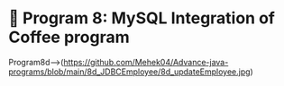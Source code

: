 # 📌 Program 8: MySQL Integration of Coffee program

Program8d-->(https://github.com/Mehek04/Advance-java-programs/blob/main/8d_JDBCEmployee/8d_updateEmployee.jpg)
